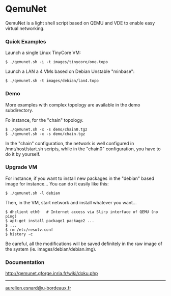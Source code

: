 QemuNet
=======

QemuNet is a light shell script based on QEMU and VDE to enable easy virtual networking.

### Quick Examples

Launch a single Linux TinyCore VM:
```
$ ./qemunet.sh -i -t images/tinycore/one.topo 
```

Launch a LAN a 4 VMs based on Debian Unstable "minbase":
```
$ ./qemunet.sh -t images/debian/lan4.topo
```

### Demo ###

More examples with complex topology are available in the demo subdirectory.

Fo instance, for the "chain" topology. 
```
$ ./qemunet.sh -x -s demo/chain0.tgz
$ ./qemunet.sh -x -s demo/chain.tgz
```

In the "chain" configuration, the network is well configured in
/mnt/host/start.sh scripts, while in the "chain0" configuration, you
have to do it by yourself.

### Upgrade VM ###

For instance, if you want to install new packages in the "debian"
based image for instance... You can do it easily like this:

```
$ ./qemunet.sh -l debian
```

Then, in the VM, start network and install whatever you want...

```
$ dhclient eth0   # Internet access via Slirp interface of QEMU (no ping)
$ apt-get install package1 package2 ...
$ ...
$ rm /etc/resolv.conf
$ history -c
```

Be careful, all the modifications will be saved definitely in the raw image of the system (ie. images/debian/debian.img).

### Documentation ###

http://qemunet.gforge.inria.fr/wiki/doku.php

---
aurelien.esnard@u-bordeaux.fr

